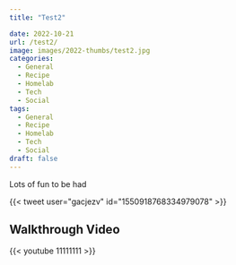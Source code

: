 ```yaml
---
title: "Test2"

date: 2022-10-21
url: /test2/
image: images/2022-thumbs/test2.jpg
categories:
  - General
  - Recipe
  - Homelab
  - Tech
  - Social
tags:
  - General
  - Recipe
  - Homelab
  - Tech
  - Social
draft: false
---
```

<!--more-->
Lots of fun to be had 

{{< tweet user="gacjezv" id="1550918768334979078" >}}






## Walkthrough Video

{{< youtube 11111111 >}}